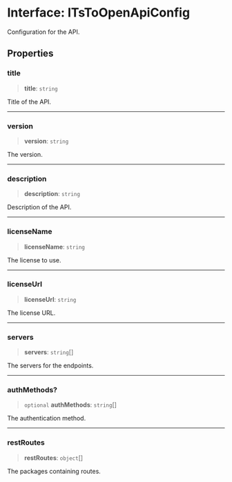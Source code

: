 # Interface: ITsToOpenApiConfig

Configuration for the API.

## Properties

### title

> **title**: `string`

Title of the API.

***

### version

> **version**: `string`

The version.

***

### description

> **description**: `string`

Description of the API.

***

### licenseName

> **licenseName**: `string`

The license to use.

***

### licenseUrl

> **licenseUrl**: `string`

The license URL.

***

### servers

> **servers**: `string`[]

The servers for the endpoints.

***

### authMethods?

> `optional` **authMethods**: `string`[]

The authentication method.

***

### restRoutes

> **restRoutes**: `object`[]

The packages containing routes.
